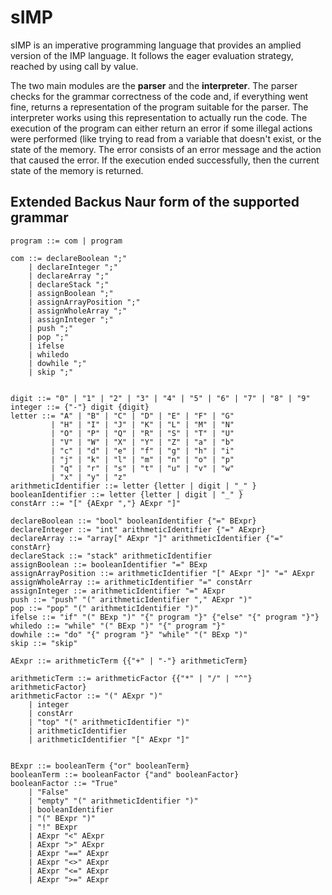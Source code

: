 # sIMP
sIMP is an imperative programming language that provides an amplied version of the IMP language. It follows the eager evaluation strategy, reached by using call by value.

The two main modules are the **parser** and the **interpreter**. The parser checks for the grammar correctness of the code and, if everything went fine, returns a representation of the program suitable for the parser.
The interpreter works using this representation to actually run the code. The execution of the program can either return an error if some illegal actions were performed (like trying to read from a variable that doesn't exist, or the state of the memory. The error consists of an error message and the action that caused the error. If the execution ended successfully, then the current state of the memory is returned.

<h2> Extended Backus Naur form of the supported grammar </h2>

```lang-none
program ::= com | program

com ::= declareBoolean ";"
    | declareInteger ";"
    | declareArray ";"
    | declareStack ";"
    | assignBoolean ";"
    | assignArrayPosition ";"
    | assignWholeArray ";"
    | assignInteger ";"
    | push ";"
    | pop ";"
    | ifelse
    | whiledo
    | dowhile ";"
    | skip ";"


digit ::= "0" | "1" | "2" | "3" | "4" | "5" | "6" | "7" | "8" | "9"
integer ::= {"-"} digit {digit}
letter ::= "A" | "B" | "C" | "D" | "E" | "F" | "G"
         | "H" | "I" | "J" | "K" | "L" | "M" | "N"
         | "O" | "P" | "Q" | "R" | "S" | "T" | "U"
         | "V" | "W" | "X" | "Y" | "Z" | "a" | "b"
         | "c" | "d" | "e" | "f" | "g" | "h" | "i"
         | "j" | "k" | "l" | "m" | "n" | "o" | "p"
         | "q" | "r" | "s" | "t" | "u" | "v" | "w"
         | "x" | "y" | "z"
arithmeticIdentifier ::= letter {letter | digit | "_" }
booleanIdentifier ::= letter {letter | digit | "_" }
constArr ::= "[" {AExpr ","} AExpr "]"

declareBoolean ::= "bool" booleanIdentifier {"=" BExpr}
declareInteger ::= "int" arithmeticIdentifier {"=" AExpr}
declareArray ::= "array[" AExpr "]" arithmeticIdentifier {"=" constArr}
declareStack ::= "stack" arithmeticIdentifier
assignBoolean ::= booleanIdentifier "=" BExp
assignArrayPosition ::= arithmeticIdentifier "[" AExpr "]" "=" AExpr
assignWholeArray ::= arithmeticIdentifier "=" constArr
assignInteger ::= arithmeticIdentifier "=" AExpr
push ::= "push" "(" arithmeticIdentifier "," AExpr ")"
pop ::= "pop" "(" arithmeticIdentifier ")"
ifelse ::= "if" "(" BExp ")" "{" program "}" {"else" "{" program "}"}
whiledo ::= "while" "(" BExp ")" "{" program "}"
dowhile ::= "do" "{" program "}" "while" "(" BExp ")"
skip ::= "skip"

AExpr ::= arithmeticTerm {{"+" | "-"} arithmeticTerm}

arithmeticTerm ::= arithmeticFactor {{"*" | "/" | "^"} arithmeticFactor}
arithmeticFactor ::= "(" AExpr ")"
    | integer
	| constArr
    | "top" "(" arithmeticIdentifier ")"
    | arithmeticIdentifier
    | arithmeticIdentifier "[" AExpr "]"
	
    
BExpr ::= booleanTerm {"or" booleanTerm}
booleanTerm ::= booleanFactor {"and" booleanFactor}
booleanFactor ::= "True"
	| "False"
    | "empty" "(" arithmeticIdentifier ")"
    | booleanIdentifier
    | "(" BExpr ")"
    | "!" BExpr
    | AExpr "<" AExpr
    | AExpr ">" AExpr
    | AExpr "==" AExpr
    | AExpr "<>" AExpr
    | AExpr "<=" AExpr
    | AExpr ">=" AExpr
```



















